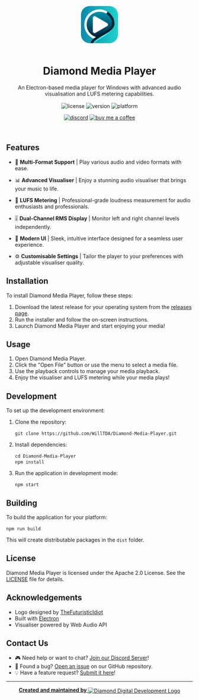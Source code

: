 <center style="margin-bottom:1rem;">
<img alt="Diamond Digital Development Logo" src="./src/assets/diamondmediaplayer.png" style="width:100px;height:auto;margin-bottom:1rem;" />

# Diamond Media Player

An Electron-based media player for Windows with advanced audio visualisation and LUFS metering capabilities.

</center>

<div align="center">

  ![license](https://img.shields.io/badge/license-Apache%202.0-blue?style=flat-square)
  ![version](https://img.shields.io/badge/version-1.0.0-brightgreen?style=flat-square)
  ![platform](https://img.shields.io/badge/platform-Windows%20%7C%20macOS%20%7C%20Linux-lightgrey?style=flat-square)

  [![discord](https://img.shields.io/discord/667479986214666272?logo=discord&logoColor=white&style=flat-square)](https://diamonddigital.dev/discord)
  [![buy me a coffee](https://img.shields.io/badge/-Buy%20Me%20a%20Coffee-ffdd00?logo=Buy%20Me%20A%20Coffee&logoColor=000000&style=flat-square)](https://www.buymeacoffee.com/willtda)

</div>

<br />

## Features

- 🎵 <b>Multi-Format Support</b> | Play various audio and video formats with ease.

- 📊 <b>Advanced Visualiser</b> | Enjoy a stunning audio visualiser that brings your music to life.

- 📏 <b>LUFS Metering</b> | Professional-grade loudness measurement for audio enthusiasts and professionals.

- 🎚️ <b>Dual-Channel RMS Display</b> | Monitor left and right channel levels independently.

- 🎨 <b>Modern UI</b> | Sleek, intuitive interface designed for a seamless user experience.

- ⚙️ <b>Customisable Settings</b> | Tailor the player to your preferences with adjustable visualiser quality.

## Installation

To install Diamond Media Player, follow these steps:

1. Download the latest release for your operating system from the [releases page](https://github.com/WillTDA/Diamond-Media-Player/releases).
2. Run the installer and follow the on-screen instructions.
3. Launch Diamond Media Player and start enjoying your media!

## Usage

1. Open Diamond Media Player.
2. Click the "Open File" button or use the menu to select a media file.
3. Use the playback controls to manage your media playback.
4. Enjoy the visualiser and LUFS metering while your media plays!

## Development

To set up the development environment:

1. Clone the repository:
   ```
   git clone https://github.com/WillTDA/Diamond-Media-Player.git
   ```

2. Install dependencies:
   ```
   cd Diamond-Media-Player
   npm install
   ```

3. Run the application in development mode:
   ```
   npm start
   ```

## Building

To build the application for your platform:

```
npm run build
```

This will create distributable packages in the `dist` folder.

## License

Diamond Media Player is licensed under the Apache 2.0 License. See the [LICENSE](LICENSE) file for details.

## Acknowledgements

- Logo designed by [TheFuturisticIdiot](https://youtube.com/TheFuturisticIdiot)
- Built with [Electron](https://www.electronjs.org/)
- Visualiser powered by Web Audio API

## Contact Us

- 🎮 Need help or want to chat? [Join our Discord Server](https://discord.gg/your-invite-link)!
- 🐛 Found a bug? [Open an issue](https://github.com/WillTDA/Diamond-Media-Player/issues) on our GitHub repository.
- 💡 Have a feature request? [Submit it here](https://github.com/WillTDA/Diamond-Media-Player/issues/new?labels=enhancement)!

---

<div align="center">
  <a href="https://diamonddigital.dev/">
  <strong>Created and maintained by</strong>
  <img align="center" alt="Diamond Digital Development Logo" src="https://diamonddigital.dev/img/png/ddd_logo_text_transparent.png" style="width:25%;height:auto" /></a>
</div>